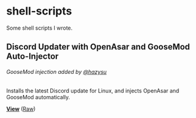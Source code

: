 # shell-scripts

Some shell scripts I wrote.

## Discord Updater with OpenAsar and GooseMod Auto-Injector

###### GooseMod injection added by [@hazysu](https://twitter.com/hazysu)

Installs the latest Discord update for Linux, and injects OpenAsar and GooseMod automatically.

[**View**](./discord-update.sh) ([Raw](https://raw.githubusercontent.com/tacohitbox/shell-scripts/main/discord-update.sh))
